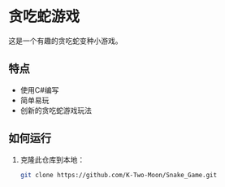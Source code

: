 # 贪吃蛇游戏

这是一个有趣的贪吃蛇变种小游戏。

## 特点

- 使用C#编写
- 简单易玩
- 创新的贪吃蛇游戏玩法

## 如何运行

1. 克隆此仓库到本地：
   ```sh
   git clone https://github.com/K-Two-Moon/Snake_Game.git
